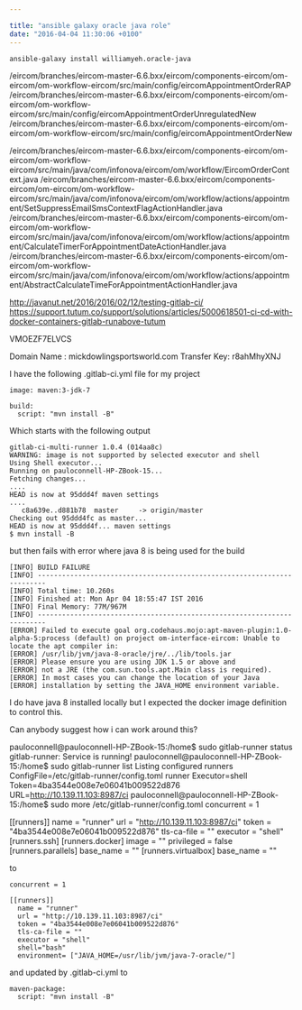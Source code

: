```yaml
---

title: "ansible galaxy oracle java role"
date: "2016-04-04 11:30:06 +0100"
---
```


```
ansible-galaxy install williamyeh.oracle-java
```


/eircom/branches/eircom-master-6.6.bxx/eircom/components-eircom/om-eircom/om-workflow-eircom/src/main/config/eircomAppointmentOrderRAP
/eircom/branches/eircom-master-6.6.bxx/eircom/components-eircom/om-eircom/om-workflow-eircom/src/main/config/eircomAppointmentOrderUnregulatedNew /eircom/branches/eircom-master-6.6.bxx/eircom/components-eircom/om-eircom/om-workflow-eircom/src/main/config/eircomAppointmentOrderNew

/eircom/branches/eircom-master-6.6.bxx/eircom/components-eircom/om-eircom/om-workflow-eircom/src/main/java/com/infonova/eircom/om/workflow/EircomOrderContext.java
/eircom/branches/eircom-master-6.6.bxx/eircom/components-eircom/om-eircom/om-workflow-eircom/src/main/java/com/infonova/eircom/om/workflow/actions/appointment/SetSuppressEmailSmsContextFlagActionHandler.java
/eircom/branches/eircom-master-6.6.bxx/eircom/components-eircom/om-eircom/om-workflow-eircom/src/main/java/com/infonova/eircom/om/workflow/actions/appointment/CalculateTimerForAppointmentDateActionHandler.java
/eircom/branches/eircom-master-6.6.bxx/eircom/components-eircom/om-eircom/om-workflow-eircom/src/main/java/com/infonova/eircom/om/workflow/actions/appointment/AbstractCalculateTimeForAppointmentActionHandler.java


http://javanut.net/2016/2016/02/12/testing-gitlab-ci/
https://support.tutum.co/support/solutions/articles/5000618501-ci-cd-with-docker-containers-gitlab-runabove-tutum

VMOEZF7ELVCS

Domain Name :  mickdowlingsportsworld.com
Transfer Key: r8ahMhyXNJ

I have the following .gitlab-ci.yml file for my project

    image: maven:3-jdk-7

    build:
      script: "mvn install -B"

Which starts with the following output

    gitlab-ci-multi-runner 1.0.4 (014aa8c)
    WARNING: image is not supported by selected executor and shell
    Using Shell executor...
    Running on pauloconnell-HP-ZBook-15...
    Fetching changes...
    ....
    HEAD is now at 95ddd4f maven settings
    ....
       c8a639e..d881b78  master     -> origin/master
    Checking out 95ddd4fc as master...
    HEAD is now at 95ddd4f... maven settings
    $ mvn install -B

but then fails with error where java 8 is being used for the build

    [INFO] BUILD FAILURE
    [INFO] ------------------------------------------------------------------------
    [INFO] Total time: 10.260s
    [INFO] Finished at: Mon Apr 04 18:55:47 IST 2016
    [INFO] Final Memory: 77M/967M
    [INFO] ------------------------------------------------------------------------
    [ERROR] Failed to execute goal org.codehaus.mojo:apt-maven-plugin:1.0-alpha-5:process (default) on project om-interface-eircom: Unable to locate the apt compiler in:
    [ERROR] /usr/lib/jvm/java-8-oracle/jre/../lib/tools.jar
    [ERROR] Please ensure you are using JDK 1.5 or above and
    [ERROR] not a JRE (the com.sun.tools.apt.Main class is required).
    [ERROR] In most cases you can change the location of your Java
    [ERROR] installation by setting the JAVA_HOME environment variable.

I do have java 8 installed locally but I expected the docker image definition to control this.

Can anybody suggest how i can work around this?


pauloconnell@pauloconnell-HP-ZBook-15:/home$ sudo gitlab-runner status
gitlab-runner: Service is running!
pauloconnell@pauloconnell-HP-ZBook-15:/home$ sudo gitlab-runner list
Listing configured runners                          ConfigFile=/etc/gitlab-runner/config.toml
runner                                              Executor=shell Token=4ba3544e008e7e06041b009522d876 URL=http://10.139.11.103:8987/ci
pauloconnell@pauloconnell-HP-ZBook-15:/home$ sudo more /etc/gitlab-runner/config.toml
  concurrent = 1

  [[runners]]
    name = "runner"
    url = "http://10.139.11.103:8987/ci"
    token = "4ba3544e008e7e06041b009522d876"
    tls-ca-file = ""
    executor = "shell"
    [runners.ssh]
    [runners.docker]
      image = ""
      privileged = false
    [runners.parallels]
      base_name = ""
    [runners.virtualbox]
      base_name = ""

to

    concurrent = 1

    [[runners]]
      name = "runner"
      url = "http://10.139.11.103:8987/ci"
      token = "4ba3544e008e7e06041b009522d876"
      tls-ca-file = ""
      executor = "shell"
      shell="bash"
      environment= ["JAVA_HOME=/usr/lib/jvm/java-7-oracle/"]

and updated by .gitlab-ci.yml to

    maven-package:
      script: "mvn install -B"      
